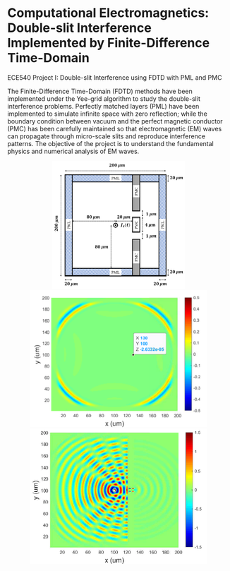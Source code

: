 # Computational Electromagnetics: Double-slit Interference Implemented by Finite-Difference Time-Domain
 ECE540 Project I: Double-slit Interference using FDTD with PML and PMC
 
The Finite-Difference Time-Domain (FDTD) methods have been implemented under the Yee-grid algorithm to study the double-slit interference problems. Perfectly matched layers (PML) have been implemented to simulate infinite space with zero reflection; while the boundary condition between vacuum and the perfect magnetic conductor (PMC) has been carefully maintained so that electromagnetic (EM) waves can propagate through micro-scale slits and reproduce interference patterns. The objective of the project is to understand the fundamental physics and numerical analysis of EM waves.
<p align="center">
  <img src="img/geo.png" width="300" title="Simulation Domain"/>
  <img src="img/PML.png" width="400" title="Gaussian Pulse and PML"/>
  <img src="img/interference.png" width="400" title="Double-slit Interference"/>
</p>

